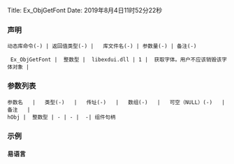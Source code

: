 Title: Ex_ObjGetFont
Date: 2019年8月4日11时52分22秒

### 声明


```table
动态库命令(-) | 返回值类型(-) |   库文件名(-) | 参数量(-) | 备注(-)

 Ex_ObjGetFont |  整数型 |  libexdui.dll | 1 |  获取字体。用户不应该销毁该字体对象 | 
```


### 参数列表

```table
参数名   |   类型(-)   |   传址(-)   |   数组(-)   |   可空（NULL）(-)   |   备注   |
hObj |  整数型 | - | - |  -| 组件句柄
```




### 示例
#### 易语言
```c

```
